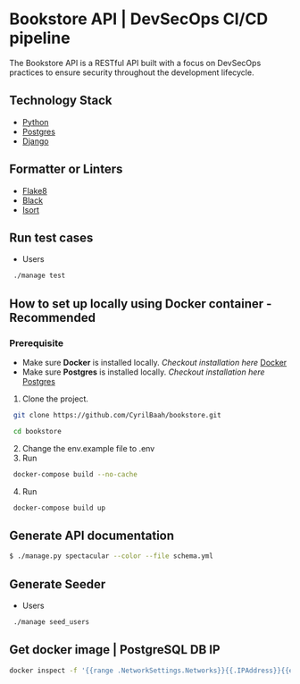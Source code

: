 # Bookstore API | DevSecOps CI/CD pipeline
The Bookstore API is a RESTful API built with a focus on DevSecOps practices to ensure security throughout the development lifecycle.

## Technology Stack
- [Python](https://www.python.org/ "python")
- [Postgres](https://www.postgresql.org/ "Postgres")
- [Django](https://www.django-rest-framework.org/ "Django")

## Formatter or Linters
- [Flake8](https://flake8.pycqa.org/en/latest/index.html# "Flake8")
- [Black](https://black.readthedocs.io/en/stable/ "Black") 
- [Isort](https://pycqa.github.io/isort/ "Isort")

## Run test cases
- Users
```sh
 ./manage test
```

## How to set up locally using Docker container - **Recommended**
### Prerequisite
- Make sure **Docker** is installed locally. *Checkout installation here* [Docker](https://www.docker.com/ "Docker")
- Make sure **Postgres** is installed locally. *Checkout installation here* [Postgres](https://www.postgresql.org/ "Postgres")

1. Clone the project.
```sh
 git clone https://github.com/CyrilBaah/bookstore.git
```
```sh
 cd bookstore
```
2. Change the env.example file to .env 
3. Run 
```sh
 docker-compose build --no-cache
```
4. Run 
```sh
 docker-compose build up
```

## Generate API documentation

```sh
$ ./manage.py spectacular --color --file schema.yml
```

## Generate Seeder
- Users
```sh
 ./manage seed_users
```
## Get docker image | PostgreSQL DB IP
```sh
docker inspect -f '{{range .NetworkSettings.Networks}}{{.IPAddress}}{{end}}' container_name
```